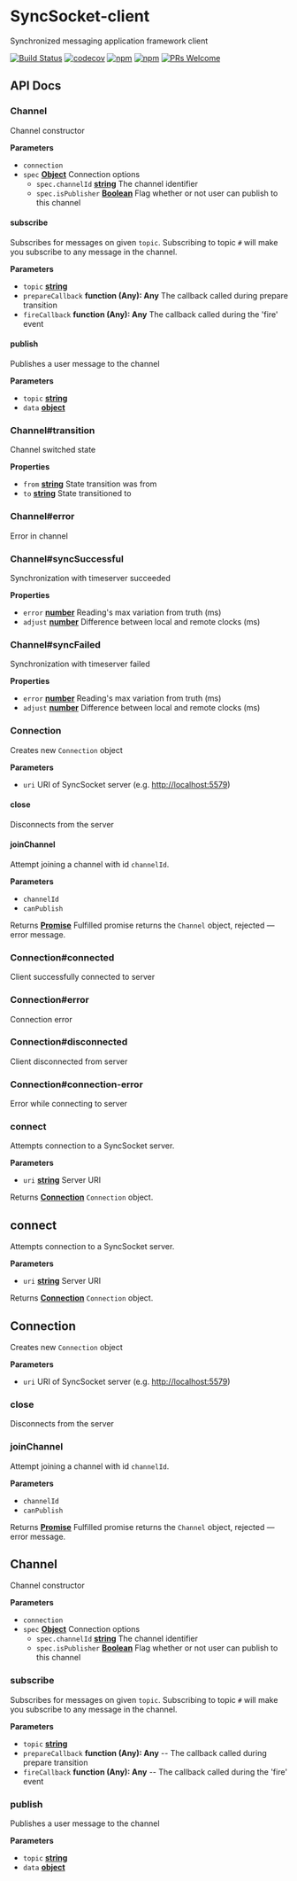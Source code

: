 # SyncSocket-client

Synchronized messaging application framework client

[![Build Status](https://travis-ci.org/woyorus/syncsocket-client.svg?branch=master)](https://travis-ci.org/woyorus/syncsocket-client) [![codecov](https://codecov.io/gh/woyorus/syncsocket-client/branch/master/graph/badge.svg)](https://codecov.io/gh/woyorus/syncsocket-client) [![npm](https://img.shields.io/npm/v/syncsocket-client.svg?maxAge=2592000)](<>) [![npm](https://img.shields.io/npm/dm/syncsocket-client.svg?maxAge=2592000)]() [![PRs Welcome](https://img.shields.io/badge/PRs-welcome-brightgreen.svg)](http://makeapullrequest.com)

## API Docs

### Channel

Channel constructor

**Parameters**

-   `connection`  
-   `spec` **[Object](https://developer.mozilla.org/en-US/docs/Web/JavaScript/Reference/Global_Objects/Object)** Connection options
    -   `spec.channelId` **[string](https://developer.mozilla.org/en-US/docs/Web/JavaScript/Reference/Global_Objects/String)** The channel identifier
    -   `spec.isPublisher` **[Boolean](https://developer.mozilla.org/en-US/docs/Web/JavaScript/Reference/Global_Objects/Boolean)** Flag whether or not user can publish to this channel

#### subscribe

Subscribes for messages on given `topic`.
Subscribing to topic `#` will make you subscribe to any message in the channel.

**Parameters**

-   `topic` **[string](https://developer.mozilla.org/en-US/docs/Web/JavaScript/Reference/Global_Objects/String)** 
-   `prepareCallback` **function (Any): Any** The callback called during prepare transition
-   `fireCallback` **function (Any): Any** The callback called during the 'fire' event

#### publish

Publishes a user message to the channel

**Parameters**

-   `topic` **[string](https://developer.mozilla.org/en-US/docs/Web/JavaScript/Reference/Global_Objects/String)** 
-   `data` **[object](https://developer.mozilla.org/en-US/docs/Web/JavaScript/Reference/Global_Objects/Object)** 

### Channel#transition

Channel switched state

**Properties**

-   `from` **[string](https://developer.mozilla.org/en-US/docs/Web/JavaScript/Reference/Global_Objects/String)** State transition was from
-   `to` **[string](https://developer.mozilla.org/en-US/docs/Web/JavaScript/Reference/Global_Objects/String)** State transitioned to

### Channel#error

Error in channel

### Channel#syncSuccessful

Synchronization with timeserver succeeded

**Properties**

-   `error` **[number](https://developer.mozilla.org/en-US/docs/Web/JavaScript/Reference/Global_Objects/Number)** Reading's max variation from truth (ms)
-   `adjust` **[number](https://developer.mozilla.org/en-US/docs/Web/JavaScript/Reference/Global_Objects/Number)** Difference between local and remote clocks (ms)

### Channel#syncFailed

Synchronization with timeserver failed

**Properties**

-   `error` **[number](https://developer.mozilla.org/en-US/docs/Web/JavaScript/Reference/Global_Objects/Number)** Reading's max variation from truth (ms)
-   `adjust` **[number](https://developer.mozilla.org/en-US/docs/Web/JavaScript/Reference/Global_Objects/Number)** Difference between local and remote clocks (ms)

### Connection

Creates new `Connection` object

**Parameters**

-   `uri`  URI of SyncSocket server (e.g. <http://localhost:5579>)

#### close

Disconnects from the server

#### joinChannel

Attempt joining a channel with id `channelId`.

**Parameters**

-   `channelId`  
-   `canPublish`  

Returns **[Promise](https://developer.mozilla.org/en-US/docs/Web/JavaScript/Reference/Global_Objects/Promise)** Fulfilled promise returns the `Channel` object, rejected — error message.

### Connection#connected

Client successfully connected to server

### Connection#error

Connection error

### Connection#disconnected

Client disconnected from server

### Connection#connection-error

Error while connecting to server

### connect

Attempts connection to a SyncSocket server.

**Parameters**

-   `uri` **[string](https://developer.mozilla.org/en-US/docs/Web/JavaScript/Reference/Global_Objects/String)** Server URI

Returns **[Connection](#connection)** `Connection` object.

## connect

Attempts connection to a SyncSocket server.

**Parameters**

-   `uri` **[string](https://developer.mozilla.org/en-US/docs/Web/JavaScript/Reference/Global_Objects/String)** Server URI

Returns **[Connection](#connection)** `Connection` object.

## Connection

Creates new `Connection` object

**Parameters**

-   `uri`  URI of SyncSocket server (e.g. <http://localhost:5579>)

### close

Disconnects from the server

### joinChannel

Attempt joining a channel with id `channelId`.

**Parameters**

-   `channelId`  
-   `canPublish`  

Returns **[Promise](https://developer.mozilla.org/en-US/docs/Web/JavaScript/Reference/Global_Objects/Promise)** Fulfilled promise returns the `Channel` object, rejected — error message.

## Channel

Channel constructor

**Parameters**

-   `connection`  
-   `spec` **[Object](https://developer.mozilla.org/en-US/docs/Web/JavaScript/Reference/Global_Objects/Object)** Connection options
    -   `spec.channelId` **[string](https://developer.mozilla.org/en-US/docs/Web/JavaScript/Reference/Global_Objects/String)** The channel identifier
    -   `spec.isPublisher` **[Boolean](https://developer.mozilla.org/en-US/docs/Web/JavaScript/Reference/Global_Objects/Boolean)** Flag whether or not user can publish to this channel

### subscribe

Subscribes for messages on given `topic`.
Subscribing to topic `#` will make you subscribe to any message in the channel.

**Parameters**

-   `topic` **[string](https://developer.mozilla.org/en-US/docs/Web/JavaScript/Reference/Global_Objects/String)** 
-   `prepareCallback` **function (Any): Any** -- The callback called during prepare transition
-   `fireCallback` **function (Any): Any** -- The callback called during the 'fire' event

### publish

Publishes a user message to the channel

**Parameters**

-   `topic` **[string](https://developer.mozilla.org/en-US/docs/Web/JavaScript/Reference/Global_Objects/String)** 
-   `data` **[object](https://developer.mozilla.org/en-US/docs/Web/JavaScript/Reference/Global_Objects/Object)** 

